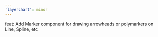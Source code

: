 ```yaml
---
'layerchart': minor
---
```


feat: Add Marker component for drawing arrowheads or polymarkers on Line, Spline, etc
